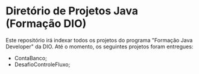 # Diretório de Projetos Java (Formação DIO)
Este repositório irá indexar todos os projetos do programa "Formação Java Developer" da DIO. Até o momento, os seguintes projetos foram entregues:

- ContaBanco;
- DesafioControleFluxo;